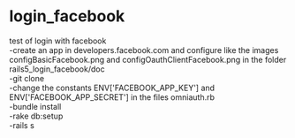 # login_facebook
test of login with facebook<br>
-create an app in developers.facebook.com and configure like the images configBasicFacebook.png and configOauthClientFacebook.png in the folder rails5_login_facebook/doc<br>
-git clone<br>
-change the constants ENV['FACEBOOK_APP_KEY'] and ENV['FACEBOOK_APP_SECRET'] in the files omniauth.rb <br>
-bundle install<br>
-rake db:setup<br>
-rails s<br>
